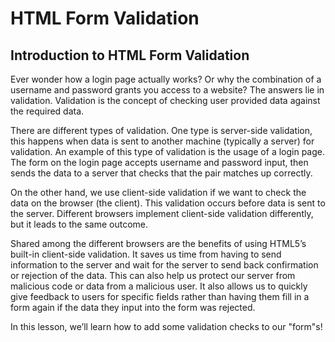 # HTML Form Validation
## Introduction to HTML Form Validation
Ever wonder how a login page actually works? Or why the combination of a username and password grants you access to a website? The answers lie in validation. Validation is the concept of checking user provided data against the required data.

There are different types of validation. One type is server-side validation, this happens when data is sent to another machine (typically a server) for validation. An example of this type of validation is the usage of a login page. The form on the login page accepts username and password input, then sends the data to a server that checks that the pair matches up correctly.

On the other hand, we use client-side validation if we want to check the data on the browser (the client). This validation occurs before data is sent to the server. Different browsers implement client-side validation differently, but it leads to the same outcome.

Shared among the different browsers are the benefits of using HTML5’s built-in client-side validation. It saves us time from having to send information to the server and wait for the server to send back confirmation or rejection of the data. This can also help us protect our server from malicious code or data from a malicious user. It also allows us to quickly give feedback to users for specific fields rather than having them fill in a form again if the data they input into the form was rejected.

In this lesson, we’ll learn how to add some validation checks to our "form"s!
